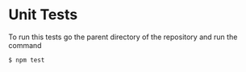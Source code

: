 # Unit Tests

To run this tests go the parent directory of the repository and run the command
 ```
 $ npm test
 ```
